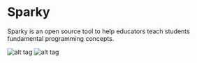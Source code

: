 # Sparky
Sparky is an open source tool to help educators teach students fundamental programming concepts.

![alt tag](https://github.com/adityachugh/WWDC-2015/blob/master/Screenshots/app.png)
![alt tag](https://github.com/adityachugh/WWDC-2015/blob/master/Screenshots/development_environment.png)
